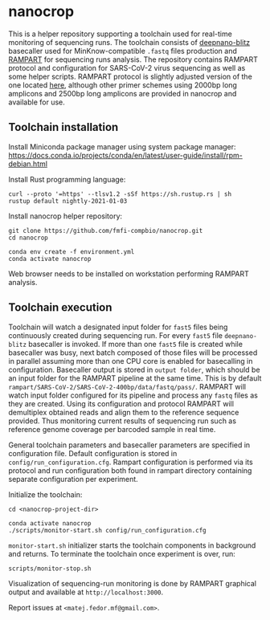 # nanocrop

This is a helper repository supporting a toolchain used for real-time monitoring of sequencing runs. The toolchain consists of [deepnano-blitz](https://github.com/fmfi-compbio/deepnano-blitz) basecaller used for MinKnow-compatible `.fastq` files production and [RAMPART](https://artic.network/rampart) for sequencing runs analysis. The repository contains RAMPART protocol and configuration for SARS-CoV-2 virus sequencing as well as some helper scripts. RAMPART protocol is slightly adjusted version of the one located [here](https://github.com/artic-network/artic-ncov2019), although other primer schemes using 2000bp long amplicons and 2500bp long amplicons are provided in nanocrop and available for use.

## Toolchain installation

Install Miniconda package manager using system package manager: https://docs.conda.io/projects/conda/en/latest/user-guide/install/rpm-debian.html

Install Rust programming language:

```
curl --proto '=https' --tlsv1.2 -sSf https://sh.rustup.rs | sh
rustup default nightly-2021-01-03
```

Install nanocrop helper repository:

```
git clone https://github.com/fmfi-compbio/nanocrop.git
cd nanocrop

conda env create -f environment.yml
conda activate nanocrop
```


Web browser needs to be installed on workstation performing RAMPART analysis.

## Toolchain execution

Toolchain will watch a designated input folder for `fast5` files being continuously created during sequencing run. For every `fast5` file `deepnano-blitz` basecaller is invoked. If more than one `fast5` file is created while basecaller was busy, next batch composed of those files will be processed in parallel assuming more than one CPU core is enabled for basecalling in configuration. Basecaller output is stored in `output folder`, which should be an input folder for the RAMPART pipeline at the same time. This is by default `rampart/SARS-CoV-2/SARS-CoV-2-400bp/data/fastq/pass/`. RAMPART will watch input folder configured for its pipeline and process any `fastq` files as they are created. Using its configuration and protocol RAMPART will demultiplex obtained reads and align them to the reference sequence provided. Thus monitoring current results of sequencing run such as reference genome coverage per barcoded sample in real time.

General toolchain parameters and basecaller parameters are specified in configuration file. Default configuration is stored in `config/run_configuration.cfg`. Rampart configuration is performed via its protocol and run configuration both found in rampart directory containing separate configuration per experiment.

Initialize the toolchain:

```
cd <nanocrop-project-dir>

conda activate nanocrop
./scripts/monitor-start.sh config/run_configuration.cfg
```

`monitor-start.sh` initializer starts the toolchain components in background and returns. To terminate the toolchain once experiment is over, run:

```
scripts/monitor-stop.sh
```

Visualization of sequencing-run monitoring is done by RAMPART graphical output and available at `http://localhost:3000`. 

Report issues at `<matej.fedor.mf@gmail.com>`.
